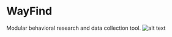 # WayFind
Modular behavioral research and data collection tool.
![alt text](https://github.com/CornellDAIL/WayFind/blob/main/images/sample.png)
